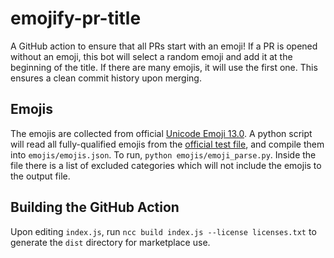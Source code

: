 # emojify-pr-title

A GitHub action to ensure that all PRs start with an emoji! If a PR is opened without an emoji, this bot will select a random emoji and add it at the beginning of the title. If there are many emojis, it will use the first one. This ensures a clean commit history upon merging.

## Emojis

The emojis are collected from official [Unicode Emoji 13.0](http://www.unicode.org/emoji/charts-13.0/). A python script will read all fully-qualified emojis from the [official test file](https://unicode.org/Public/emoji/13.0/), and compile them into `emojis/emojis.json`. To run, `python emojis/emoji_parse.py`. Inside the file there is a list of excluded categories which will not include the emojis to the output file.

## Building the GitHub Action

Upon editing `index.js`, run `ncc build index.js --license licenses.txt` to generate the `dist` directory for marketplace use.
